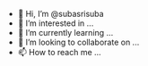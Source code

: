 - 👋 Hi, I’m @subasrisuba
- 👀 I’m interested in ...
- 🌱 I’m currently learning ...
- 💞️ I’m looking to collaborate on ...
- 📫 How to reach me ...

<!---
subasrisuba/subasrisuba is a ✨ special ✨ repository because its `README.md` (this file) appears on your GitHub profile.
You can click the Preview link to take a look at your changes.
--->
